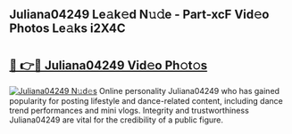 ## Juliana04249 Le𝚊k𝚎d N𝚞𝚍e - Part-xcF Vid𝚎o Photos Le𝚊ks i2X4C

# <h2><a href="http://fbd0o5.evod.top/?m=Juliana04249">🔗 👉🔴 Juliana04249 Vid𝚎o Ph𝚘t𝚘s</a></h2>

[![Juliana04249 N𝚞d𝚎s](https://i.imgur.com/8V9OHl7.gif)](http://fbd0o5.evod.top/?m=Juliana04249)
Online personality Juliana04249 who has gained popularity for posting lifestyle and dance-related content, including dance trend performances and mini vlogs. Integrity and trustworthiness Juliana04249 are vital for the credibility of a public figure. 
